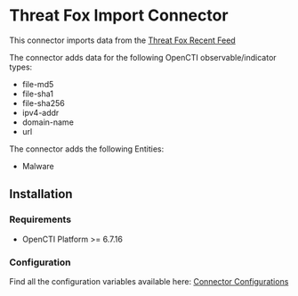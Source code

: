 # Threat Fox Import Connector

<!--
General description of the connector
* What it does
* How it works
* Special requirements
* Use case description
* ...
-->

This connector imports data from the [Threat Fox Recent Feed](https://threatfox.abuse.ch/)

The connector adds data for the following OpenCTI observable/indicator types:

- file-md5
- file-sha1
- file-sha256
- ipv4-addr
- domain-name
- url

The connector adds the following Entities:

- Malware

## Installation

### Requirements

- OpenCTI Platform >= 6.7.16

### Configuration

Find all the configuration variables available here: [Connector Configurations](./__metadata__)